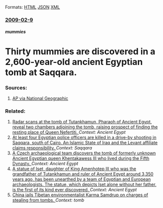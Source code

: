 
Formats: [HTML](/news/2009/02/9/thirty-mummies-are-discovered-in-a-2-600-year-old-ancient-egyptian-tomb-at-saqqara.html)  [JSON](/news/2009/02/9/thirty-mummies-are-discovered-in-a-2-600-year-old-ancient-egyptian-tomb-at-saqqara.json)  [XML](/news/2009/02/9/thirty-mummies-are-discovered-in-a-2-600-year-old-ancient-egyptian-tomb-at-saqqara.xml)  

### [2009-02-9](/news/2009/02/9/index.md)

##### mummies
#  Thirty mummies are discovered in a 2,600-year-old ancient Egyptian tomb at Saqqara. 




### Sources:

1. [AP via National Geographic](http://news.nationalgeographic.com/news/2009/02/090209-ml-egypt-AP.html?source=rss)

### Related:

1. [Radar scans at the tomb of Tutankhamun, Pharaoh of Ancient Egypt, reveal two chambers adjoining the tomb, raising prospect of finding the resting place of Queen Nefertiti. ](/news/2016/03/17/radar-scans-at-the-tomb-of-tutankhamun-pharaoh-of-ancient-egypt-reveal-two-chambers-adjoining-the-tomb-raising-prospect-of-finding-the-re.md) _Context: Ancient Egypt_
2. [At least four Egyptian police officers are killed in a drive-by shooting in Saqqara, south of Cairo. An Islamic State of Iraq and the Levant affiliate claims responsibility. ](/news/2015/11/28/at-least-four-egyptian-police-officers-are-killed-in-a-drive-by-shooting-in-saqqara-south-of-cairo-an-islamic-state-of-iraq-and-the-levant.md) _Context: Saqqara_
3. [A Czech archaeological team discovers the tomb of formerly unknown Ancient Egyptian queen Khentakawess III who lived during the Fifth Dynasty. ](/news/2015/01/5/a-czech-archaeological-team-discovers-the-tomb-of-formerly-unknown-ancient-egyptian-queen-khentakawess-iii-who-lived-during-the-fifth-dynast.md) _Context: Ancient Egypt_
4. [A statue of Iset, daughter of King Amenhotep III who was the grandfather of Tutankhamun and ruler of Ancient Egypt around 3,350 years ago, has been unearthed by a team of Egyptian and European archaeologists. The statue, which depicts Iset alone without her father, is the first of its kind ever discovered. ](/news/2014/03/7/a-statue-of-iset-daughter-of-king-amenhotep-iii-who-was-the-grandfather-of-tutankhamun-and-ruler-of-ancient-egypt-around-3-350-years-ago-h.md) _Context: Ancient Egypt_
5. [China jails Tibetan environmentalist Karma Samdrup on charges of stealing from tombs. ](/news/2010/06/25/china-jails-tibetan-environmentalist-karma-samdrup-on-charges-of-stealing-from-tombs.md) _Context: tomb_
